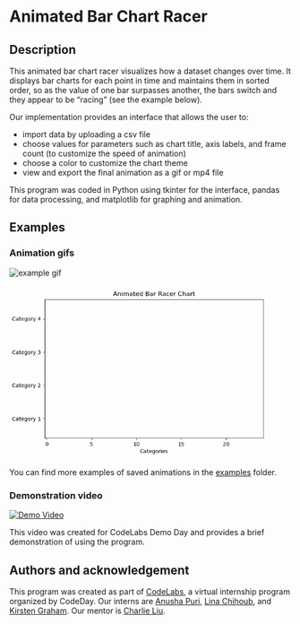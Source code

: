 # Animated Bar Chart Racer

## Description

This animated bar chart racer visualizes how a dataset changes over time. It displays bar charts for each point in time and maintains them in sorted order, so as the value of one bar surpasses another, the bars switch and they appear to be “racing” (see the example below). 

Our implementation provides an interface that allows the user to:
 - import data by uploading a csv file
 - choose values for parameters such as chart title, axis labels, and frame count (to customize the speed of animation)
 - choose a color to customize the chart theme
 - view and export the final animation as a gif or mp4 file

This program was coded in Python using tkinter for the interface, pandas for data processing, and matplotlib for graphing and animation.

## Examples

### Animation gifs
![example gif](examples/example-1.gif)
![example gif](examples/example-4.gif)

You can find more examples of saved animations in the [examples](/examples) folder.

### Demonstration video
[![Demo Video](https://img.youtube.com/vi/Asjtc1Ev0e8/default.jpg)](https://youtu.be/Asjtc1Ev0e8)

This video was created for CodeLabs Demo Day and provides a brief demonstration of using the program.

## Authors and acknowledgement
This program was created as part of [CodeLabs](https://labs.codeday.org/), a virtual internship program organized by CodeDay. Our interns are [Anusha Puri](https://github.com/puria123), [Lina Chihoub](https://github.com/linasc3-ai), and [Kirsten Graham](https://github.com/kirstenmg). Our mentor is [Charlie Liu](https://github.com/CLiu13).